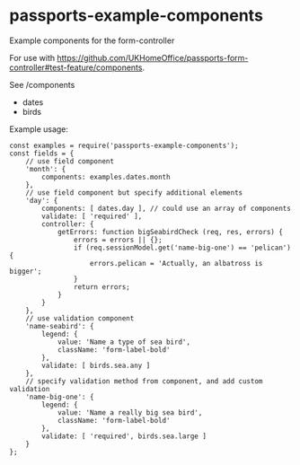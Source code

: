 # passports-example-components
Example components for the form-controller

For use with https://github.com/UKHomeOffice/passports-form-controller#test-feature/components.

See /components
- dates
- birds

Example usage:
```
const examples = require('passports-example-components');
const fields = {
    // use field component
    'month': {
        components: examples.dates.month
    },
    // use field component but specify additional elements
    'day': {
        components: [ dates.day ], // could use an array of components
        validate: [ 'required' ],
        controller: {
            getErrors: function bigSeabirdCheck (req, res, errors) {
                errors = errors || {};
                if (req.sessionModel.get('name-big-one') == 'pelican') {
                    errors.pelican = 'Actually, an albatross is bigger';
                }
                return errors;
            }
        }
    },
    // use validation component
    'name-seabird': {
        legend: {
            value: 'Name a type of sea bird',
            className: 'form-label-bold'
        },
        validate: [ birds.sea.any ]
    },
    // specify validation method from component, and add custom validation
    'name-big-one': {
        legend: {
            value: 'Name a really big sea bird',
            className: 'form-label-bold'
        },
        validate: [ 'required', birds.sea.large ]
    }
};
```